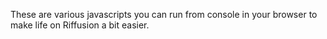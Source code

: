 These are various javascripts you can run from console in your browser to make life on Riffusion a bit easier.

